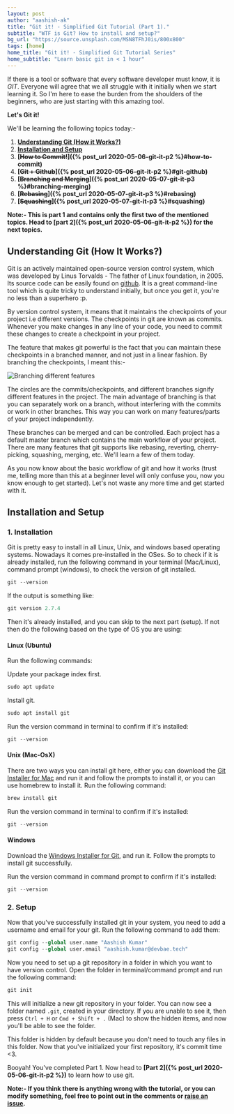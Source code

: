 ```yaml
---
layout: post
author: "aashish-ak"
title: "Git it! - Simplified Git Tutorial (Part 1)."
subtitle: "WTF is Git? How to install and setup?"
bg_url: "https://source.unsplash.com/MSN8TFhJ0is/800x800"
tags: [home]
home_title: "Git it! - Simplified Git Tutorial Series"
home_subtitle: "Learn basic git in < 1 hour"
---
```


If there is a tool or software that every software developer must know, it is *GIT*. Everyone will agree that we all struggle with it initially when we start learning it. So I'm here to ease the burden from the shoulders of the beginners, who are just starting with this amazing tool.

__Let's Git it!__

We'll be learning the following topics today:-

1. **[Understanding Git (How it Works?)](#understanding-git)**
2. **[Installation and Setup](#install-setup)**
3. **[~~How to Commit!~~]({% post_url 2020-05-06-git-it-p2 %}#how-to-commit)**
4. **[~~Git + Github~~]({% post_url 2020-05-06-git-it-p2 %}#git-github)**
5. **[~~Branching and Merging~~]({% post_url 2020-05-07-git-it-p3 %}#branching-merging)**
6. **[~~Rebasing~~]({% post_url 2020-05-07-git-it-p3 %}#rebasing)**
7. **[~~Squashing~~]({% post_url 2020-05-07-git-it-p3 %}#squashing)**

__Note:- This is part 1 and contains only the first two of the mentioned topics. Head to [part 2]({% post_url 2020-05-06-git-it-p2 %}) for the next topics.__

<h2 id="understanding-git"> Understanding Git (How It Works?) </h2>

Git is an actively maintained open-source version control system, which was developed by Linus Torvalds - The father of Linux foundation, in 2005. Its source code can be easily found on [github](https://github.com/git/git). It is a great command-line tool which is quite tricky to understand initially, but once you get it, you're no less than a superhero :p.

By version control system, it means that it maintains the checkpoints of your project i.e different versions. The checkpoints in git are known as commits. Whenever you make changes in any line of your code, you need to commit these changes to create a checkpoint in your project.

The feature that makes git powerful is the fact that you can maintain these checkpoints in a branched manner, and not just in a linear fashion. By branching the checkpoints, I meant this:-

![Branching different features](https://wac-cdn.atlassian.com/dam/jcr:746be214-eb99-462c-9319-04a4d2eeebfa/01.svg?cdnVersion=990)

The circles are the commits/checkpoints, and different branches signify different features in the project. The main advantage of branching is that you can separately work on a branch, without interfering with the commits or work in other branches. This way you can work on many features/parts of your project independently.

These branches can be merged and can be controlled. Each project has a default master branch which contains the main workflow of your project. There are many features that git supports like rebasing, reverting, cherry-picking, squashing, merging, etc. We'll learn a few of them today.

As you now know about the basic workflow of git and how it works (trust me, telling more than this at a beginner level will only confuse you, now you know enough to get started). Let's not waste any more time and get started with it.

<h2 id="install-setup">Installation and Setup</h2>

### 1. Installation

Git is pretty easy to install in all Linux, Unix, and windows based operating systems. Nowadays it comes pre-installed in the OSes. So to check if it is already installed, run the following command in your terminal (Mac/Linux), command prompt (windows), to check the version of git installed.

```python
git --version
```

If the output is something like:

```python
git version 2.7.4
```

Then it's already installed, and you can skip to the next part (setup). If not then do the following based on the type of OS you are using:

#### Linux (Ubuntu)

Run the following commands:

Update your package index first.

```python
sudo apt update
```

Install git.

```python
sudo apt install git
```

Run the version command in terminal to confirm if it's installed:

```python
git --version
```

#### Unix (Mac-OsX)

There are two ways you can install git here, either you can download the [Git Installer for Mac](https://sourceforge.net/projects/git-osx-installer/files/) and run it and follow the prompts to install it, or you can use homebrew to install it. Run the following command:

```python
brew install git
```

Run the version command in terminal to confirm if it's installed:

```python
git --version
```

#### Windows

Download the [Windows Installer for Git](https://gitforwindows.org/), and run it. Follow the prompts to install git successfully.

Run the version command in command prompt to confirm if it's installed:

```python
git --version
```

### 2. Setup

Now that you've successfully installed git in your system, you need to add a username and email for your git. Run the following command to add them:

```python
git config --global user.name "Aashish Kumar"
git config --global user.email "aashish.kumar@devbae.tech"
```

 Now you need to set up a git repository in a folder in which you want to have version control. Open the folder in terminal/command prompt and run the following command:

```python
git init
```

This will initialize a new git repository in your folder. You can now see a folder named `.git`, created in your directory. If you are unable to see it, then press `Ctrl + H` or `Cmd + Shift + .` (Mac) to show the hidden items, and now you'll be able to see the folder.

This folder is hidden by default because you don't need to touch any files in this folder. Now that you've initialized your first repository, it's commit time <3.

Booyah! You've completed Part 1. Now head to **[Part 2]({% post_url 2020-05-06-git-it-p2 %})** to learn how to use git.

__Note:- If you think there is anything wrong with the tutorial, or you can modify something, feel free to point out in the comments or [raise an issue](https://github.com/devbae/devbae-blog/issues).__
